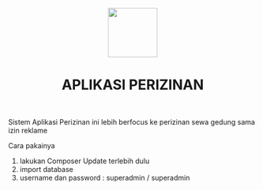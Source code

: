 <p align="center">
    <a href="https://github.com/yiisoft" target="_blank">
        <img src="https://avatars0.githubusercontent.com/u/993323" height="100px">
    </a>
    <h1 align="center">APLIKASI PERIZINAN</h1>
    <br>
</p>
Sistem Aplikasi Perizinan ini lebih berfocus ke perizinan sewa gedung sama izin reklame

Cara pakainya 
1. lakukan Composer Update terlebih dulu
2. import database
3. username dan password : superadmin / superadmin
